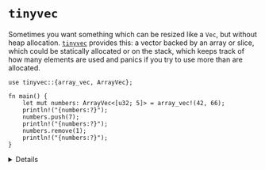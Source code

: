# `tinyvec`

Sometimes you want something which can be resized like a `Vec`, but without heap
allocation. [`tinyvec`][1] provides this: a vector backed by an array or slice,
which could be statically allocated or on the stack, which keeps track of how
many elements are used and panics if you try to use more than are allocated.

```rust,editable,compile_fail
use tinyvec::{array_vec, ArrayVec};

fn main() {
    let mut numbers: ArrayVec<[u32; 5]> = array_vec!(42, 66);
    println!("{numbers:?}");
    numbers.push(7);
    println!("{numbers:?}");
    numbers.remove(1);
    println!("{numbers:?}");
}
```

<details>

- `tinyvec` requires that the element type implement `Default` for
  initialisation.
- The Rust Playground includes `tinyvec`, so this example will run fine inline.

</details>

[1]: https://crates.io/crates/tinyvec
